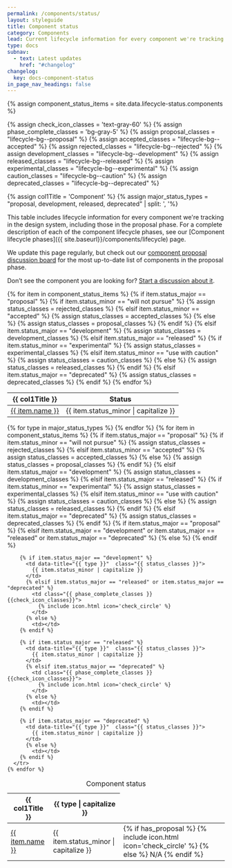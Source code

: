```yaml
---
permalink: /components/status/
layout: styleguide
title: Component status
category: Components
lead: Current lifecycle information for every component we're tracking in the design system
type: docs
subnav:
  - text: Latest updates
    href: "#changelog"
changelog:
  key: docs-component-status
in_page_nav_headings: false
---
```


{% assign component_status_items = site.data.lifecycle-status.components %}

{% assign check_icon_classes = 'text-gray-60' %}
{% assign phase_complete_classes = 'bg-gray-5' %}
{% assign proposal_classes = "lifecycle-bg--proposal" %}
{% assign accepted_classes = "lifecycle-bg--accepted" %}
{% assign rejected_classes = "lifecycle-bg--rejected" %}
{% assign development_classes = "lifecycle-bg--development" %}
{% assign released_classes = "lifecycle-bg--released" %}
{% assign experimental_classes = "lifecycle-bg--experimental" %}
{% assign caution_classes = "lifecycle-bg--caution" %}
{% assign deprecated_classes = "lifecycle-bg--deprecated" %}

{% assign col1Title = 'Component' %}
{% assign major_status_types = "proposal, development, released, deprecated" | split: ', '%}

This table includes lifecycle information for every component we're tracking in the design system, including those in the proposal phase.
For a complete description of each of the component lifecycle phases, see our [Component lifecycle phases]({{ site.baseurl}}/components/lifecycle) page.

We update this page regularly, but check out our [component proposal discussion board](https://github.com/uswds/uswds/discussions/categories/component-proposals) for the most up-to-date list of components in the proposal phase.

Don’t see the component you are looking for? [Start a discussion about it](https://github.com/uswds/uswds/discussions/new?category=component-proposals).

<!-- Start mobile-only status table -->
<table class="lifecycle-table tablet:display-none">
  <tbody>
    <thead class="text-bold">
      <tr>
        <th scope="col" class="padding-left-0 text-left">{{ col1Title }}</th>
        <th scope="col">Status</th>
      </tr>
    </thead>
  {% for item in component_status_items %}
    {% if item.status_major == "proposal" %}
      {% if item.status_minor == "will not pursue" %}
        {% assign status_classes = rejected_classes %}
      {% elsif item.status_minor == "accepted" %}
        {% assign status_classes = accepted_classes %}
      {% else %}
        {% assign status_classes = proposal_classes %}
    {% endif %}
    {% elsif item.status_major == "development" %}
      {% assign status_classes = development_classes %}
    {% elsif item.status_major == "released" %}
      {% if item.status_minor == "experimental" %}
        {% assign status_classes = experimental_classes %}
      {% elsif item.status_minor == "use with caution" %}
        {% assign status_classes = caution_classes %}
      {% else %}
        {% assign status_classes = released_classes %}
      {% endif %}
    {% elsif item.status_major == "deprecated" %}
      {% assign status_classes = deprecated_classes %}
    {% endif %}
    <tr>
      <td>
        <a href="{{ item.url }}" class="text-bold">
          {{ item.name }}
        </a>
      </td>
      <td data-title="{{ type }}"  class="{{ status_classes }}">
        {{ item.status_minor | capitalize }}
      </td>
    </tr>
  {% endfor %}
  </tbody>
</table>
<!-- End mobile-only status table -->

<!-- Start desktop-only status table -->
<table class="lifecycle-table display-none tablet:display-table">
  <caption class="usa-sr-only">Component status</caption>
  <thead class="text-bold">
    <tr>
      <th scope="col" class="text-left padding-left-0">{{ col1Title }}</th>
      {% for type in major_status_types %}
          <th scope="col">
            {{ type | capitalize }}
          </th>
      {% endfor %}
    </tr>
  </thead>
  <tbody>
    {% for item in component_status_items %}
      {% if item.status_major == "proposal" %}
        {% if item.status_minor == "will not pursue" %}
          {% assign status_classes = rejected_classes %}
        {% elsif item.status_minor == "accepted" %}
          {% assign status_classes = accepted_classes %}
        {% else %}
          {% assign status_classes = proposal_classes %}
      {% endif %}
      {% elsif item.status_major == "development" %}
        {% assign status_classes = development_classes %}
      {% elsif item.status_major == "released" %}
        {% if item.status_minor == "experimental" %}
          {% assign status_classes = experimental_classes %}
        {% elsif item.status_minor == "use with caution" %}
          {% assign status_classes = caution_classes %}
        {% else %}
          {% assign status_classes = released_classes %}
      {% endif %}
      {% elsif item.status_major == "deprecated" %}
        {% assign status_classes = deprecated_classes %}
      {% endif %}
      <tr>
        <td data-title="{{ col1Title }}" class="text-bold">
          <a href="{{ item.url }}">
            {{ item.name }}
          </a>
        </td>
        {% if item.status_major == "proposal" %}
          <td data-title="{{ item.status_major }}"  class="{{ status_classes }}">
            {{ item.status_minor | capitalize }}
          </td>
          {% elsif item.status_major == "development" or item.status_major == "released" or item.status_major == "deprecated" %}
            <td class="{{ phase_complete_classes }} {{check_icon_classes}}">
              {% if has_proposal %}
                {% include icon.html icon='check_circle' %}
              {% else %}
                N/A
              {% endif %}
            </td>
          {% else %}
            <td></td>
        {% endif %}

        {% if item.status_major == "development" %}
          <td data-title="{{ type }}"  class="{{ status_classes }}">
            {{ item.status_minor | capitalize }}
          </td>
          {% elsif item.status_major == "released" or item.status_major == "deprecated" %}
            <td class="{{ phase_complete_classes }} {{check_icon_classes}}">
              {% include icon.html icon='check_circle' %}
            </td>
          {% else %}
            <td></td>
        {% endif %}

        {% if item.status_major == "released" %}
          <td data-title="{{ type }}"  class="{{ status_classes }}">
            {{ item.status_minor | capitalize }}
          </td>
          {% elsif item.status_major == "deprecated" %}
            <td class="{{ phase_complete_classes }} {{check_icon_classes}}">
              {% include icon.html icon='check_circle' %}
            </td>
          {% else %}
            <td></td>
        {% endif %}

        {% if item.status_major == "deprecated" %}
          <td data-title="{{ type }}"  class="{{ status_classes }}">
            {{ item.status_minor | capitalize }}
          </td>
          {% else %}
            <td></td>
        {% endif %}
      </tr>
    {% endfor %}

  </tbody>
</table>
<!-- End desktop-only status table -->
